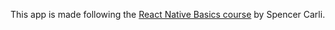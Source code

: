 This app is made following the [React Native Basics course](https://www.reactnativebasics.com/) by Spencer Carli.
